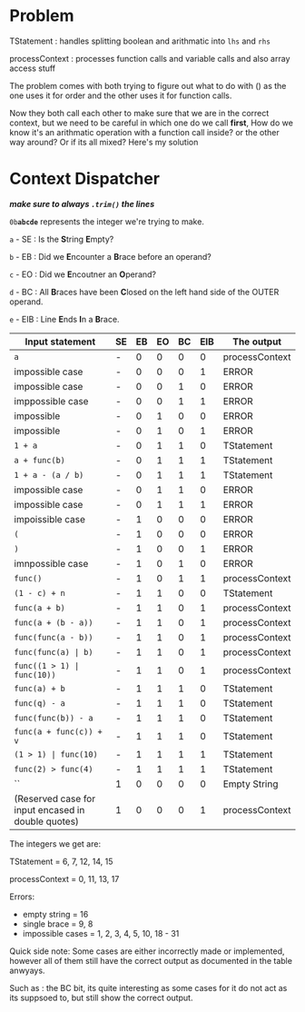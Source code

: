 # Problem

TStatement : handles splitting boolean and arithmatic into `lhs` and `rhs`

processContext : processes function calls and variable calls and also array access stuff

The problem comes with both trying to figure out what to do with () as the one uses it for order and the other uses it for function calls.

Now they both call each other to make sure that we are in the correct context, but we need to be careful in which one do we call **first**, How do we know it's an arithmatic operation with a function call inside? or the other way around? Or if its all mixed? Here's my solution

# Context Dispatcher

**_make sure to always `.trim()` the lines_**

`0b`**`abcde`** represents the integer we're trying to make.

`a` - SE : Is the **S**tring **E**mpty?

`b` - EB : Did we **E**ncounter a **B**race before an operand?

`c` - EO : Did we **E**ncoutner an **O**perand?

`d` - BC : All **B**races have been **C**losed on the left hand side of the OUTER operand.

`e` - EIB : Line **E**nds **I**n a **B**race.

| Input statement                                    | SE  | EB  | EO  | BC  | EIB | The output     |
| -------------------------------------------------- | --- | --- | --- | --- | --- | -------------- |
| `a`                                                | -   | 0   | 0   | 0   | 0   | processContext |
| impossible case                                    | -   | 0   | 0   | 0   | 1   | ERROR          |
| impossible case                                    | -   | 0   | 0   | 1   | 0   | ERROR          |
| imppossible case                                   | -   | 0   | 0   | 1   | 1   | ERROR          |
| impossible                                         | -   | 0   | 1   | 0   | 0   | ERROR          |
| impossible                                         | -   | 0   | 1   | 0   | 1   | ERROR          |
| `1 + a`                                            | -   | 0   | 1   | 1   | 0   | TStatement     |
| `a + func(b)`                                      | -   | 0   | 1   | 1   | 1   | TStatement     |
| `1 + a - (a / b)`                                  | -   | 0   | 1   | 1   | 1   | TStatement     |
| impossible case                                    | -   | 0   | 1   | 1   | 0   | ERROR          |
| impossible case                                    | -   | 0   | 1   | 1   | 1   | ERROR          |
| impoissible case                                   | -   | 1   | 0   | 0   | 0   | ERROR          |
| `(`                                                | -   | 1   | 0   | 0   | 0   | ERROR          |
| `)`                                                | -   | 1   | 0   | 0   | 1   | ERROR          |
| imnpossible case                                   | -   | 1   | 0   | 1   | 0   | ERROR          |
| `func()`                                           | -   | 1   | 0   | 1   | 1   | processContext |
| `(1 - c) + n`                                      | -   | 1   | 1   | 0   | 0   | TStatement     |
| `func(a + b)`                                      | -   | 1   | 1   | 0   | 1   | processContext |
| `func(a + (b - a))`                                | -   | 1   | 1   | 0   | 1   | processContext |
| `func(func(a - b))`                                | -   | 1   | 1   | 0   | 1   | processContext |
| `func(func(a) \| b)`                               | -   | 1   | 1   | 0   | 1   | processContext |
| `func((1 > 1) \| func(10))`                        | -   | 1   | 1   | 0   | 1   | processContext |
| `func(a) + b`                                      | -   | 1   | 1   | 1   | 0   | TStatement     |
| `func(q) - a`                                      | -   | 1   | 1   | 1   | 0   | TStatement     |
| `func(func(b)) - a`                                | -   | 1   | 1   | 1   | 0   | TStatement     |
| `func(a + func(c)) + v`                            | -   | 1   | 1   | 1   | 0   | TStatement     |
| `(1 > 1) \| func(10)`                              | -   | 1   | 1   | 1   | 1   | TStatement     |
| `func(2) > func(4)`                                | -   | 1   | 1   | 1   | 1   | TStatement     |
| ``                                                 | 1   | 0   | 0   | 0   | 0   | Empty String   |
| (Reserved case for input encased in double quotes) | 1   | 0   | 0   | 0   | 1   | processContext |

The integers we get are:

TStatement = 6, 7, 12, 14, 15

processContext = 0, 11, 13, 17

Errors:

-   empty string = 16
-   single brace = 9, 8
-   impossible cases = 1, 2, 3, 4, 5, 10, 18 - 31

Quick side note: Some cases are either incorrectly made or implemented, however all of them still have the correct output as documented in the table anwyays.

Such as : the BC bit, its quite interesting as some cases for it do not act as its suppsoed to, but still show the correct output.
